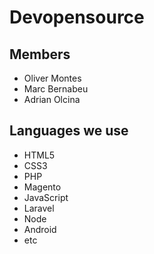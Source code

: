 
# Devopensource

## Members

- Oliver Montes
- Marc Bernabeu
- Adrian Olcina

## Languages we use

- HTML5
- CSS3
- PHP
- Magento
- JavaScript
- Laravel
- Node
- Android
- etc
